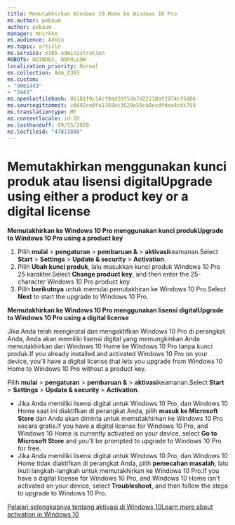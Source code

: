 ```yaml
---
title: Memutakhirkan Windows 10 Home ke Windows 10 Pro
ms.author: pebaum
author: pebaum
manager: mnirkhe
ms.audience: Admin
ms.topic: article
ms.service: o365-administration
ROBOTS: NOINDEX, NOFOLLOW
localization_priority: Normal
ms.collection: Adm_O365
ms.custom:
- "9001443"
- "3443"
ms.openlocfilehash: 86181f0c14cf9ad20f5da7d22238af2974cf5d06
ms.sourcegitcommit: c6692ce0fa1358ec3529e59ca0ecdfdea4cdc759
ms.translationtype: MT
ms.contentlocale: id-ID
ms.lasthandoff: 09/15/2020
ms.locfileid: "47811886"
---
```

# <a name="upgrade-using-either-a-product-key-or-a-digital-license"></a><span data-ttu-id="b5444-102">Memutakhirkan menggunakan kunci produk atau lisensi digital</span><span class="sxs-lookup"><span data-stu-id="b5444-102">Upgrade using either a product key or a digital license</span></span>

<span data-ttu-id="b5444-103">**Memutakhirkan ke Windows 10 Pro menggunakan kunci produk**</span><span class="sxs-lookup"><span data-stu-id="b5444-103">**Upgrade to Windows 10 Pro using a product key**</span></span>

1. <span data-ttu-id="b5444-104">Pilih **mulai**  >  **pengaturan**  >  **pembaruan &**  >  **aktivasi**keamanan.</span><span class="sxs-lookup"><span data-stu-id="b5444-104">Select **Start** > **Settings** > **Update & security** > **Activation**.</span></span>
2. <span data-ttu-id="b5444-105">Pilih **Ubah kunci produk**, lalu masukkan kunci produk Windows 10 Pro 25 karakter.</span><span class="sxs-lookup"><span data-stu-id="b5444-105">Select **Change product key**, and then enter the 25-character Windows 10 Pro product key.</span></span>
3. <span data-ttu-id="b5444-106">Pilih **berikutnya** untuk memulai pemutakhiran ke Windows 10 Pro.</span><span class="sxs-lookup"><span data-stu-id="b5444-106">Select **Next** to start the upgrade to Windows 10 Pro.</span></span>

<span data-ttu-id="b5444-107">**Memutakhirkan ke Windows 10 Pro menggunakan lisensi digital**</span><span class="sxs-lookup"><span data-stu-id="b5444-107">**Upgrade to Windows 10 Pro using a digital license**</span></span>

<span data-ttu-id="b5444-108">Jika Anda telah menginstal dan mengaktifkan Windows 10 Pro di perangkat Anda, Anda akan memiliki lisensi digital yang memungkinkan Anda memutakhirkan dari Windows 10 Home ke Windows 10 Pro tanpa kunci produk.</span><span class="sxs-lookup"><span data-stu-id="b5444-108">If you already installed and activated Windows 10 Pro on your device, you’ll have a digital license that lets you upgrade from Windows 10 Home to Windows 10 Pro without a product key.</span></span>

<span data-ttu-id="b5444-109">Pilih **mulai**  >  **pengaturan**  >  **pembaruan &**  >  **aktivasi**keamanan.</span><span class="sxs-lookup"><span data-stu-id="b5444-109">Select **Start** > **Settings** > **Update & security** > **Activation**.</span></span>

- <span data-ttu-id="b5444-110">Jika Anda memiliki lisensi digital untuk Windows 10 Pro, dan Windows 10 Home saat ini diaktifkan di perangkat Anda, pilih **masuk ke Microsoft Store** dan Anda akan diminta untuk memutakhirkan ke Windows 10 Pro secara gratis.</span><span class="sxs-lookup"><span data-stu-id="b5444-110">If you have a digital license for Windows 10 Pro, and Windows 10 Home is currently activated on your device, select **Go to Microsoft Store** and you'll be prompted to upgrade to Windows 10 Pro for free.</span></span>
- <span data-ttu-id="b5444-111">Jika Anda memiliki lisensi digital untuk Windows 10 Pro, dan Windows 10 Home tidak diaktifkan di perangkat Anda, pilih **pemecahan masalah**, lalu ikuti langkah-langkah untuk memutakhirkan ke Windows 10 Pro.</span><span class="sxs-lookup"><span data-stu-id="b5444-111">If you have a digital license for Windows 10 Pro, and Windows 10 Home isn't activated on your device, select **Troubleshoot**, and then follow the steps to upgrade to Windows 10 Pro.</span></span>

[<span data-ttu-id="b5444-112">Pelajari selengkapnya tentang aktivasi di Windows 10</span><span class="sxs-lookup"><span data-stu-id="b5444-112">Learn more about activation in Windows 10</span></span>](https://support.microsoft.com/help/12440)